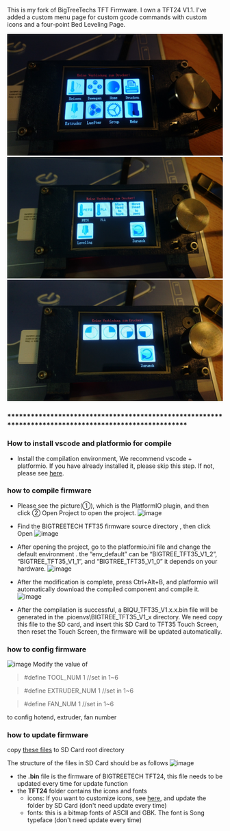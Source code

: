 This is my fork of BigTreeTechs TFT Firmware. I own a TFT24 V1.1. I've added a custom menu page for custom gcode commands with custom icons and a four-point Bed Leveling Page.

![image](https://raw.githubusercontent.com/maxl95/BIGTREETECH-TouchScreenFirmware/master/pictures/CustomMenu.JPG)
![image](https://raw.githubusercontent.com/maxl95/BIGTREETECH-TouchScreenFirmware/master/pictures/CustomMenu2.JPG)
![image](https://raw.githubusercontent.com/maxl95/BIGTREETECH-TouchScreenFirmware/master/pictures/BedLeveling.JPG)

### *****************************************************************************************************

### How to install vscode and platformio for compile
- Install the compilation environment, We recommend vscode + platformio. If you have already installed it, please skip this step.  If not, please see [here](https://github.com/bigtreetech/Document/blob/master/How%20to%20install%20VScode+Platformio.md).
### how to compile firmware

- Please see the picture(①), which is the PlatformIO plugin, and then click ② Open Project to open the project.
![image](https://user-images.githubusercontent.com/25599056/56637513-6b258e00-669e-11e9-9fad-d0571e57499e.png)
 
- Find the BIGTREETECH TFT35 firmware source directory , then click Open
![image](https://user-images.githubusercontent.com/25599056/56637532-77115000-669e-11e9-809b-f6bc25412f75.png)

- After opening the project, go to the platformio.ini file and change the default environment .
the “env_default” can be “BIGTREE_TFT35_V1_2”, “BIGTREE_TFT35_V1_1”, and “BIGTREE_TFT35_V1_0”
it depends on your hardware.
![image](https://user-images.githubusercontent.com/25599056/56637542-7d073100-669e-11e9-9e9e-1efa6b73be5d.png)

- After the modification is complete, press Ctrl+Alt+B, and platformio will automatically download the compiled component and compile it.
![image](https://user-images.githubusercontent.com/25599056/56637550-809ab800-669e-11e9-99d3-6b502e294688.png)
 
- After the compilation is successful, a BIQU_TFT35_V1.x.x.bin file will be generated in the .pioenvs\BIGTREE_TFT35_V1_x directory. We need copy this file to the SD card, and insert this SD Card to TFT35 Touch Screen, then reset the Touch Screen,  the firmware will be updated automatically.
### how to config firmware
![image](https://user-images.githubusercontent.com/25599056/61276962-b229a800-a7e3-11e9-83fe-ec5e944f1463.png)
Modify the value of
> #define TOOL_NUM     1    //set in 1~6

> #define EXTRUDER_NUM 1    //set in 1~6

> #define FAN_NUM      1    //set in 1~6

to config hotend, extruder, fan number
### how to update firmware
copy [these files](https://github.com/bigtreetech/BIGTREETECH-TouchScreenFirmware/tree/master/Copy%20to%20SD%20Card%20root%20directory%20to%20update) to SD Card root directory

The structure of the files in SD Card should be as follows
![image](https://user-images.githubusercontent.com/25599056/61274462-75a77d80-a7de-11e9-8e86-04d3d2abfb4d.png)

- the **.bin** file is the firmware of BIGTREETECH TFT24, this file needs to be updated every time for update function
- the **TFT24** folder contains the icons and fonts
  - icons: If you want to customize icons, see [here](https://github.com/bigtreetech/BIGTREETECH-TFT35-V1.2/blob/master/TFT%2035%20screen%20customize.pdf), and update the folder by SD Card (don't need update every time)
  - fonts: this is a bitmap fonts of ASCII and GBK. The font is Song typeface (don't need update every time)
